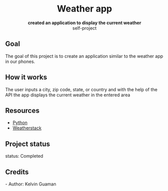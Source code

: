 <h1 align="center"> Weather app</h1>
  <p align="center"><strong>created an application to display the current weather</strong>
   <br>self-project</p>


<h2>Goal</h2>
The goal of this project is to create an application similar to the weather app in our phones.

<h2>How it works</h2>
The user inputs a city, zip code, state, or country and with the help of the API the app displays the current weather in the entered area 

<h2>Resources</h2>
<ul>
  <li><a href="https://www.python.org/downloads/release/python-370/">Python </a></li>
  <li><a href=" https://weatherstack.com/">Weatherstack</a></li>
 
</ul>  

<h2>Project status</h2>
 status: Completed 

<h2>Credits</h2>
- Author: Kelvin Guaman
